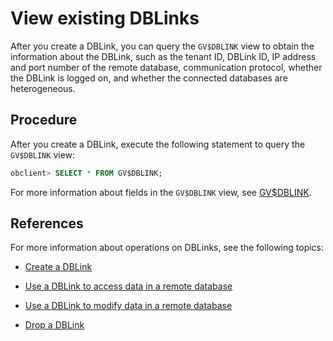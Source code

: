 # View existing DBLinks

After you create a DBLink, you can query the `GV$DBLINK` view to obtain the information about the DBLink, such as the tenant ID, DBLink ID, IP address and port number of the remote database, communication protocol, whether the DBLink is logged on, and whether the connected databases are heterogeneous. 

## Procedure

After you create a DBLink, execute the following statement to query the `GV$DBLINK` view: 

```sql
obclient> SELECT * FROM GV$DBLINK;
```

For more information about fields in the `GV$DBLINK` view, see [GV$DBLINK](../../../../5.system-reference/5.system-view-of-oracle-mode/3.performance-view-of-oracle-mode/14.gv-dblink-of-oracle-mode.md). 

## References

For more information about operations on DBLinks, see the following topics:

* [Create a DBLink](1.create-a-dblink-of-oracle-mode.md)

* [Use a DBLink to access data in a remote database](3.access-a-remote-database-by-a-dblink-of-oracle-mode.md)

* [Use a DBLink to modify data in a remote database](4.update-data-in-remote-database-by-a-dblink-of-oracle-mode.md)

* [Drop a DBLink](5.delete-a-dblink-of-oracle-mode.md)

